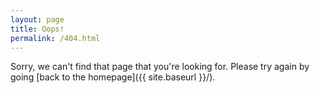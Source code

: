 ```yaml
---
layout: page
title: Oops!
permalink: /404.html
---
```


Sorry, we can't find that page that you're looking for. Please try again by going [back to the homepage]({{ site.baseurl }}/).
